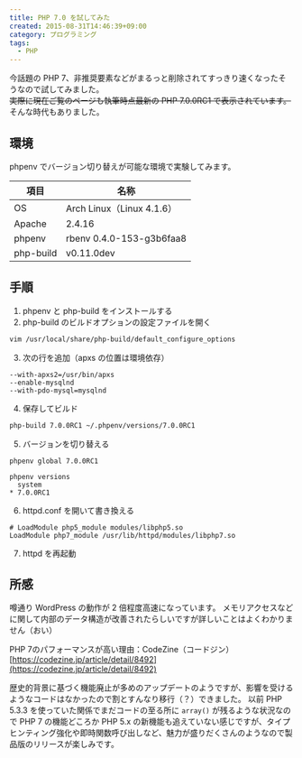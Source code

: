 ```yaml
---
title: PHP 7.0 を試してみた
created: 2015-08-31T14:46:39+09:00
category: プログラミング
tags:
  - PHP
---
```

今話題の PHP 7、非推奨要素などがまるっと削除されてすっきり速くなったそうなので試してみました。  
~~実際に現在ご覧のページも執筆時点最新の PHP 7.0.0RC1 で表示されています。~~そんな時代もありました。

## 環境

phpenv でバージョン切り替えが可能な環境で実験してみます。

| 項目      | 名称                      |
| --------- | ------------------------- |
| OS        | Arch Linux（Linux 4.1.6） |
| Apache    | 2.4.16                    |
| phpenv    | rbenv 0.4.0-153-g3b6faa8  |
| php-build | v0.11.0dev                |

<!-- more -->

## 手順

1. phpenv と php-build をインストールする
2. php-build のビルドオプションの設定ファイルを開く

```bash
vim /usr/local/share/php-build/default_configure_options
```

3.  次の行を追加（apxs の位置は環境依存）

```
--with-apxs2=/usr/bin/apxs
--enable-mysqlnd
--with-pdo-mysql=mysqlnd
```

4. 保存してビルド

```bash
php-build 7.0.0RC1 ~/.phpenv/versions/7.0.0RC1
```

5.  バージョンを切り替える

```bash{outputLines: 2,4-5}
phpenv global 7.0.0RC1

phpenv versions
  system
* 7.0.0RC1
```

6. httpd.conf を開いて書き換える

```apacheconf
# LoadModule php5_module modules/libphp5.so
LoadModule php7_module /usr/lib/httpd/modules/libphp7.so
```

7. httpd を再起動

## 所感

噂通り WordPress の動作が 2 倍程度高速になっています。
メモリアクセスなどに関して内部のデータ構造が改善されたらしいですが詳しいことはよくわかりません（おい）

PHP 7のパフォーマンスが高い理由：CodeZine（コードジン）  
[https://codezine.jp/article/detail/8492](https://codezine.jp/article/detail/8492)

歴史的背景に基づく機能廃止が多めのアップデートのようですが、影響を受けるようなコードはなかったので割とすんなり移行（？）できました。
以前 PHP 5.3.3 を使っていた関係でまだコードの至る所に `array()` が残るような状況なので PHP 7 の機能どころか PHP 5.x の新機能も追えていない感じですが、タイプヒンティング強化や即時関数呼び出しなど、魅力が盛りだくさんのようなので製品版のリリースが楽しみです。

